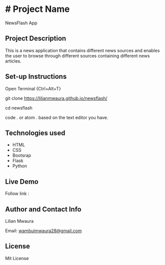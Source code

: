 # # Project Name
NewsFlash App

## Project Description
This is a news application that contains different news sources and enables the user to browse through different sources containing different news articles.

## Set-up Instructions
Open Terminal {Ctrl+Alt+T}

git clone https://lilianmwaura.github.io/newsflash/

cd newsflash

code . or atom . based on the text editor you have.

## Technologies used
- HTML
- CSS
- Bootsrap
- Flask
- Python

## Live Demo

Follow link : 

## Author and Contact Info
Lilian Mwaura

Email: wambuimwaura28@gmail.com

## License
Mit License

